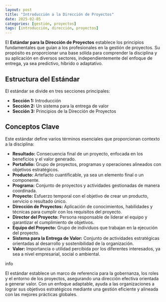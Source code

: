```yaml
---
layout: post
title: "Introducción a la Dirección de Proyectos"
date: 2025-02-05
categories: [gestión, proyectos]
tags: [introducción, dirección, proyectos]
---
```


<p>El <strong>Estándar para la Dirección de Proyectos</strong> establece los principios fundamentales que guían a los profesionales en la gestión de proyectos. Su propósito es proporcionar una base sólida para comprender la disciplina y su aplicación en diversos sectores, independientemente del enfoque de entrega, ya sea predictivo, híbrido o adaptativo.</p>
    
<h2 class="post-subtitle">Estructura del Estándar</h2>
<p>El estándar se divide en tres secciones principales:</p>
  <ul>
    <li><strong>Sección 1:</strong> Introducción</li>
    <li><strong>Sección 2:</strong> Un sistema para la entrega de valor</li>
    <li><strong>Sección 3:</strong> Principios de la Dirección de Proyectos</li>
  </ul>
    
<h2 class="post-subtitle">Conceptos Clave</h2>
<p>Este estándar define varios términos esenciales que proporcionan contexto a la disciplina:</p>
  <ul>
    <li><strong>Resultado:</strong> Consecuencia final de un proyecto, enfocada en los beneficios y el valor generado.</li>
    <li><strong>Portafolio:</strong> Grupo de proyectos, programas y operaciones alineados con objetivos estratégicos.</li>
    <li><strong>Producto:</strong> Artefacto cuantificable, ya sea un elemento final o un componente.</li>
    <li><strong>Programa:</strong> Conjunto de proyectos y actividades gestionadas de manera coordinada.</li>
    <li><strong>Proyecto:</strong> Esfuerzo temporal con el objetivo de crear un producto, servicio o resultado único.</li>
    <li><strong>Dirección de Proyectos:</strong> Aplicación de conocimientos, habilidades y técnicas para cumplir con los requisitos del proyecto.</li>
    <li><strong>Director del Proyecto:</strong> Persona responsable de liderar el equipo y garantizar el cumplimiento de objetivos.</li>
    <li><strong>Equipo del Proyecto:</strong> Grupo de individuos que trabajan en la ejecución del proyecto.</li>
    <li><strong>Sistema para la Entrega de Valor:</strong> Conjunto de actividades estratégicas orientadas al desarrollo y sostenibilidad de la organización.</li>
    <li><strong>Valor:</strong> Importancia o utilidad percibida por los diferentes interesados, ya sea a nivel empresarial, social o ambiental.</li>
  </ul>

<div class="container">
  <div class="info-box">
    <span class="material-icons info-icon">info</span>
      <div class="info-content">
        <p>El estándar establece un marco de referencia para la gobernanza, los roles y el entorno de los proyectos, asegurando una dirección efectiva orientada a generar valor. Con un enfoque adaptable, ayuda a las organizaciones a lograr sus objetivos estratégicos mediante una gestión eficiente y alineada con las mejores prácticas globales.</p> 
      </div>
  </div>
</div>

